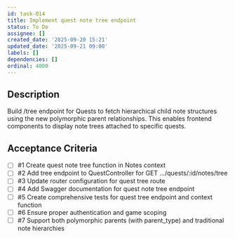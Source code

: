 ```yaml
---
id: task-014
title: Implement quest note tree endpoint
status: To Do
assignee: []
created_date: '2025-09-20 15:21'
updated_date: '2025-09-21 09:00'
labels: []
dependencies: []
ordinal: 4000
---
```


## Description

<!-- SECTION:DESCRIPTION:BEGIN -->
Build /tree endpoint for Quests to fetch hierarchical child note structures using the new polymorphic parent relationships. This enables frontend components to display note trees attached to specific quests.
<!-- SECTION:DESCRIPTION:END -->

## Acceptance Criteria
<!-- AC:BEGIN -->
- [ ] #1 Create quest note tree function in Notes context
- [ ] #2 Add tree endpoint to QuestController for GET .../quests/:id/notes/tree
- [ ] #3 Update router configuration for quest tree route
- [ ] #4 Add Swagger documentation for quest note tree endpoint
- [ ] #5 Create comprehensive tests for quest tree endpoint and context function
- [ ] #6 Ensure proper authentication and game scoping
- [ ] #7 Support both polymorphic parents (with parent_type) and traditional note hierarchies
<!-- AC:END -->
